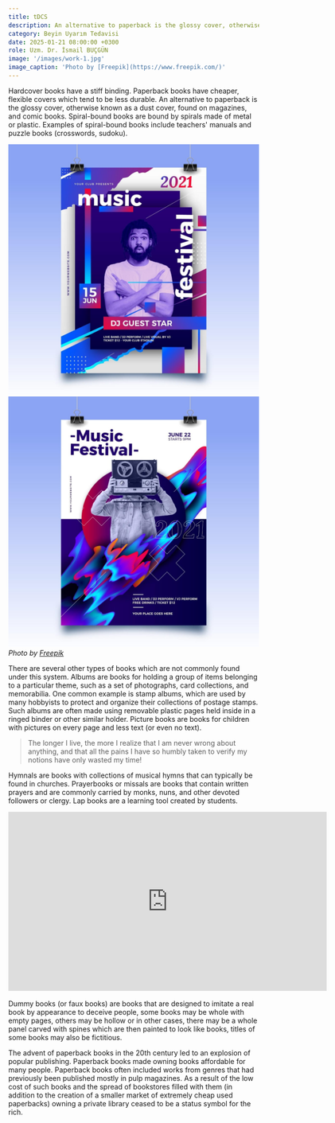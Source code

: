 ```yaml
---
title: tDCS
description: An alternative to paperback is the glossy cover, otherwise known as a dust cover, found on magazines, and comic books.
category: Beyin Uyarım Tedavisi
date: 2025-01-21 08:00:00 +0300
role: Uzm. Dr. İsmail BUÇGÜN
image: '/images/work-1.jpg'
image_caption: 'Photo by [Freepik](https://www.freepik.com/)'
---
```


Hardcover books have a stiff binding. Paperback books have cheaper, flexible covers which tend to be less durable. An alternative to paperback is the glossy cover, otherwise known as a dust cover, found on magazines, and comic books. Spiral-bound books are bound by spirals made of metal or plastic. Examples of spiral-bound books include teachers' manuals and puzzle books (crosswords, sudoku).

<div class="gallery-box">
  <div class="gallery">
    <img src="/images/work-1-2.jpg" loading="lazy" alt="Project">
    <img src="/images/work-1-3.jpg" loading="lazy" alt="Project">
  </div>
  <em>Photo by <a href="https://www.freepik.com/" target="_blank">Freepik</a></em>
</div>

There are several other types of books which are not commonly found under this system. Albums are books for holding a group of items belonging to a particular theme, such as a set of photographs, card collections, and memorabilia. One common example is stamp albums, which are used by many hobbyists to protect and organize their collections of postage stamps. Such albums are often made using removable plastic pages held inside in a ringed binder or other similar holder. Picture books are books for children with pictures on every page and less text (or even no text).

> The longer I live, the more I realize that I am never wrong about anything, and that all the pains I have so humbly taken to verify my notions have only wasted my time!

Hymnals are books with collections of musical hymns that can typically be found in churches. Prayerbooks or missals are books that contain written prayers and are commonly carried by monks, nuns, and other devoted followers or clergy. Lap books are a learning tool created by students.

<p><iframe src="https://player.vimeo.com/video/148003889?h=d36b8b4cbb" loading="lazy" width="640" height="360" frameborder="0" allowfullscreen></iframe></p>

Dummy books (or faux books) are books that are designed to imitate a real book by appearance to deceive people, some books may be whole with empty pages, others may be hollow or in other cases, there may be a whole panel carved with spines which are then painted to look like books,  titles of some books may also be fictitious.

The advent of paperback books in the 20th century led to an explosion of popular publishing. Paperback books made owning books affordable for many people. Paperback books often included works from genres that had previously been published mostly in pulp magazines. As a result of the low cost of such books and the spread of bookstores filled with them (in addition to the creation of a smaller market of extremely cheap used paperbacks) owning a private library ceased to be a status symbol for the rich.